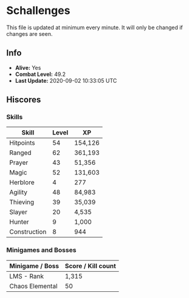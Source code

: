# Schallenges

This file is updated at minimum every minute. It will only be changed if changes are seen.

## Info

 - **Alive:** Yes
 - **Combat Level:** 49.2
 - **Last Update:** 2020-09-02 10:33:05 UTC

## Hiscores

### Skills

| Skill | Level | XP |
|--|--|--|
| Hitpoints | 54 | 154,126 |
| Ranged | 62 | 361,193 |
| Prayer | 43 | 51,356 |
| Magic | 52 | 131,603 |
| Herblore | 4 | 277 |
| Agility | 48 | 84,983 |
| Thieving | 39 | 35,039 |
| Slayer | 20 | 4,535 |
| Hunter | 9 | 1,000 |
| Construction | 8 | 944 |

### Minigames and Bosses

| Minigame / Boss | Score / Kill count |
|--|--|
| LMS - Rank | 1,315 |
| Chaos Elemental | 50 |
